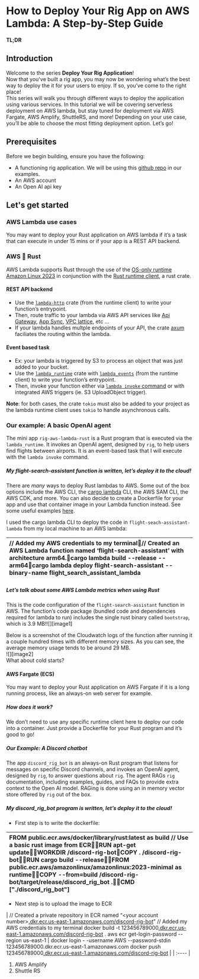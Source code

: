 # **How to Deploy Your Rig App on AWS Lambda: A Step-by-Step Guide**

**TL;DR**

## **Introduction**

Welcome to the series **Deploy Your Rig Application**!  
Now that you've built a rig app, you may now be wondering what’s the best way to deploy the it for your users to enjoy. If so, you’ve come to the right place!   
This series will walk you through different ways to deploy the application using various services. In this tutorial we will be covering serverless deployment on AWS lambda, but stay tuned for deployment via AWS Fargate, AWS Amplify, ShuttleRS, and more! Depending on your use case, you’ll be able to choose the most fitting deployment option. Let’s go\!

## **Prerequisites**

Before we begin building, ensure you have the following:

* A functioning rig application. We will be using this [github repo](https://github.com/garance-buricatu/rig-aws-lambda) in our examples.   
* An AWS account  
* An Open AI api key

## **Let's get started**

### AWS Lambda use cases
You may want to deploy your Rust application on AWS lambda if it’s a task that can execute in under 15 mins or if your app is a REST API backend.

### AWS 🤝 Rust

AWS Lambda supports Rust through the use of the [OS-only runtime Amazon Linux 2023](https://docs.aws.amazon.com/lambda/latest/dg/lambda-runtimes.html) in conjunction with the [Rust runtime client](https://github.com/awslabs/aws-lambda-rust-runtime), a rust crate. 

#### REST API backend
* Use the [`lambda-http`](https://github.com/awslabs/aws-lambda-rust-runtime/tree/main/lambda-http) crate (from the runtime client) to write your function’s entrypoint. 
* Then, route traffic to your lambda via AWS API services like [Api Gateway](https://aws.amazon.com/api-gateway/), [App Sync](https://aws.amazon.com/pm/appsync), [VPC lattice](https://aws.amazon.com/vpc/lattice/), etc ... 
* If your lambda handles multple endpoints of your API, the crate [axum](https://github.com/tokio-rs/axum) faciliates the routing within the lambda.

#### Event based task
* Ex: your lambda is triggered by S3 to process an object that was just added to your bucket.
* Use the [`lambda_runtime`](https://github.com/awslabs/aws-lambda-rust-runtime/tree/main/lambda-runtime) crate with [`lambda_events`](https://github.com/awslabs/aws-lambda-rust-runtime/tree/main/lambda-events) (from the runtime client) to write your function’s entrypoint.
* Then, invoke your function either via [`lambda invoke` command](https://docs.aws.amazon.com/cli/latest/reference/lambda/invoke.html) or with integrated AWS triggers (ie. S3 UploadObject trigger). 

**Note**: for both cases, the crate `tokio` must also be added to your project as the lambda runtime client uses `tokio` to handle asynchronous calls.

### Our example: A basic OpenAI agent

The mini app `rig-aws-lambda-rust` is a Rust program that is executed via the  `lambda_runtime`. It invokes an OpenAI agent, designed by `rig`, to help users find flights between airports. It is an event-based task that I will execute with the `lambda invoke` command.

##### My flight-search-assistant function is written, let’s deploy it to the cloud\!

There are *many* ways to deploy Rust lambdas to AWS. Some out of the box options include the AWS CLI, the [cargo lambda](https://www.cargo-lambda.info/guide/getting-started.html) CLI, the AWS SAM CLI, the AWS CDK, and more. You can also decide to create a Dockerfile for your app and use that container image in your Lambda function instead. See some useful examples [here](https://docs.aws.amazon.com/lambda/latest/dg/rust-package.html).

I used the cargo lambda CLI to deploy the code in `flight-seach-assistant-lambda` from my local machine to an AWS lambda:

| // Added my AWS credentials to my terminal// Created an AWS Lambda function named ‘flight-search-assistant’ with architecture arm64.cargo lambda build \--release \--arm64cargo lambda deploy flight-search-assistant \--binary-name flight\_search\_assistant\_lambda |
| :---- |

##### 

##### Let’s talk about some AWS Lambda metrics when using Rust

This is the code configuration of the `flight-search-assistant` function in AWS. The function’s code package (bundled code and dependencies required for lambda to run) includes the single rust binary called `bootstrap`, which is 3.9 MB\!![][image1]

Below is a screenshot of the Cloudwatch logs of the function after running it a couple hundred times with different memory sizes. As you can see, the average memory usage tends to be around 29 MB.  
![][image2]  
What about cold starts?

#### AWS Fargate (ECS)

You may want to deploy your Rust application on AWS Fargate if it is a long running process, like an always-on web server for example.

##### How does it work?

We don’t need to use any specific runtime client here to deploy our code into a container. Just provide a Dockerfile for your Rust program and it’s good to go\!

##### Our Example: A Discord chatbot

The app `discord_rig_bot` is an always-on Rust program that listens for messages on specific Discord channels, and invokes an OpenAI agent, designed by `rig`, to answer questions about `rig`. The agent RAGs `rig` documentation, including examples, guides, and FAQs to provide extra context to the Open AI model. RAGing is done using an in memory vector store offered by `rig` out of the box.

##### My discord\_rig\_bot program is written, let’s deploy it to the cloud\!

* First step is to write the dockerfile:

| FROM public.ecr.aws/docker/library/rust:latest as build // Use a basic rust image from ECRRUN apt-get updateWORKDIR /discord-rig-botCOPY . /discord-rig-botRUN cargo build \--releaseFROM public.ecr.aws/amazonlinux/amazonlinux:2023-minimal as runtimeCOPY \--from=build /discord-rig-bot/target/release/discord\_rig\_bot .CMD \["./discord\_rig\_bot"\] |
| :---- |

* Next step is to upload the image to ECR

| // Created a private repository in ECR named “\<your account number\>[.dkr.ecr.us-east-1.amazonaws.com/discord-rig-bot](http://.dkr.ecr.us-east-1.amazonaws.com/discord-rig-bot)” // Added my AWS credentials to my terminal docker build \-t 123456789000[.dkr.ecr.us-east-1.amazonaws.com/discord-rig-bot](http://.dkr.ecr.us-east-1.amazonaws.com/discord-rig-bot) . aws ecr get-login-password \--region us-east-1 | docker login \- \-username AWS \--password-stdin 123456789000.dkr.ecr.us-east-1.amazonaws.com docker push 123456789000[.dkr.ecr.us-east-1.amazonaws.com/discord-rig-bot](http://.dkr.ecr.us-east-1.amazonaws.com/discord-rig-bot) |
| :---- |

1. AWS Amplify  
2. Shuttle RS